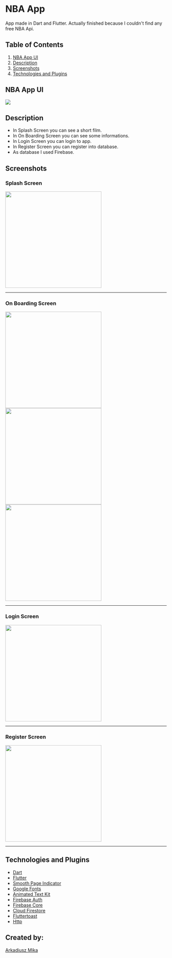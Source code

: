 # NBA App

App made in Dart and Flutter. Actually finished because I couldn't find any free NBA Api.

## Table of Contents
1. [NBA App UI](#nba-app-ui)
2. [Description](#description)
3. [Screenshots](#screenshots)
4. [Technologies and Plugins](#technologies-and-plugins)

<a name="nba-app-ui"></a>         
## NBA App UI

<img src="https://user-images.githubusercontent.com/71427558/171962377-9f0b66f0-78fd-4846-9685-656d359b2912.jpeg">

<a name="description"></a>
## Description
* In Splash Screen you can see a short film. 
* In On Boarding Screen you can see some informations. 
* In Login Screen you can login to app.
* In Register Screen you can register into database. 
* As database I used Firebase. 

<a name="screenshots"></a>
## Screenshots

### Splash Screen

<img src="https://user-images.githubusercontent.com/71427558/171959332-1bf133e6-53f7-487b-891e-9c29befa5f46.PNG" width="300"> 

---

### On Boarding Screen
<img src="https://user-images.githubusercontent.com/71427558/171959369-31fc72e3-d9a7-4342-82ac-2764404b59fb.PNG" width="300"> <img src="https://user-images.githubusercontent.com/71427558/171959629-0eabba97-7711-4817-9e48-b4003b74161b.PNG" width="300"> <img src="https://user-images.githubusercontent.com/71427558/171959855-4f7cc63b-72d3-45ef-836d-0673ea8915de.PNG" width="300">

---

### Login Screen
<img src="https://user-images.githubusercontent.com/71427558/171960135-375e7249-6f7e-48e0-9dc1-5d6d058f5b2d.PNG" width="300">

---

### Register Screen
<img src="https://user-images.githubusercontent.com/71427558/171960013-caeb5c22-5dcf-4fc9-b641-aaf05398cc56.PNG" width="300">

---

<a name="technologies-and-plugins"></a>
## Technologies and Plugins

* [Dart](https://dart.dev/) 
* [Flutter](https://flutter.dev/) 
* [Smooth Page Indicator](https://pub.dev/packages/smooth_page_indicator) 
* [Google Fonts](https://pub.dev/packages/google_fonts)
* [Animated Text Kit](https://pub.dev/packages/animated_text_kit)
* [Firebase Auth](https://pub.dev/packages/firebase_auth)
* [Firebase Core](https://pub.dev/packages/firebase_core)
* [Cloud Firestore](https://pub.dev/packages/cloud_firestore)
* [Fluttertoast](https://pub.dev/packages/fluttertoast)                                                                  
* [Http](https://pub.dev/packages/http)
                                  
## Created by:

[Arkadiusz Mika](https://github.com/Arkadiusz4)

